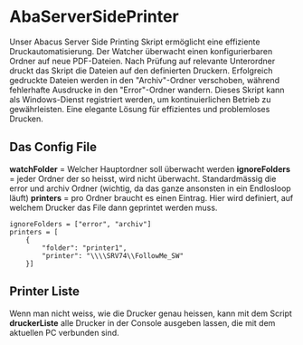 # AbaServerSidePrinter
Unser Abacus Server Side Printing Skript ermöglicht eine effiziente Druckautomatisierung. Der Watcher überwacht einen konfigurierbaren Ordner auf neue PDF-Dateien. Nach Prüfung auf relevante Unterordner druckt das Skript die Dateien auf den definierten Druckern. Erfolgreich gedruckte Dateien werden in den "Archiv"-Ordner verschoben, während fehlerhafte Ausdrucke in den "Error"-Ordner wandern. Dieses Skript kann als Windows-Dienst registriert werden, um kontinuierlichen Betrieb zu gewährleisten. Eine elegante Lösung für effizientes und problemloses Drucken.


## Das Config File 

**watchFolder** = Welcher Hauptordner soll überwacht werden
**ignoreFolders** = jeder Ordner der so heisst, wird nicht überwacht. Standardmässig die error und archiv Ordner (wichtig, da das ganze ansonsten in ein Endlosloop läuft)
**printers** = pro Ordner braucht es einen Eintrag. Hier wird definiert, auf welchem Drucker das File dann geprintet werden muss. 

```watchFolder = C:/Users/medo/Documents/coding/AbaServPrinting/Test
ignoreFolders = ["error", "archiv"]
printers = [
    {
        "folder": "printer1",
        "printer": "\\\\SRV74\\FollowMe_SW"
    }]
```

## Printer Liste
Wenn man nicht weiss, wie die Drucker genau heissen, kann mit dem Script **druckerListe** alle Drucker in der Console ausgeben lassen, die mit dem aktuellen PC verbunden sind.
